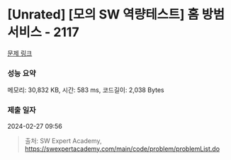 # [Unrated] [모의 SW 역량테스트] 홈 방범 서비스 - 2117 

[문제 링크](https://swexpertacademy.com/main/code/problem/problemDetail.do?contestProbId=AV5V61LqAf8DFAWu) 

### 성능 요약

메모리: 30,832 KB, 시간: 583 ms, 코드길이: 2,038 Bytes

### 제출 일자

2024-02-27 09:56



> 출처: SW Expert Academy, https://swexpertacademy.com/main/code/problem/problemList.do